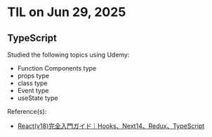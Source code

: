 # TIL on Jun 29, 2025
## TypeScript
Studied the following topics using Udemy:

- Function Components type
- props type
- class type
- Event type
- useState type

Reference(s): 
- [React(v18)完全入門ガイド｜Hooks、Next14、Redux、TypeScript](https://www.udemy.com/course/react-complete-guide)